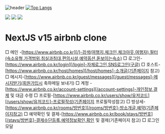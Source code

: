 ![header](https://capsule-render.vercel.app/api?type=rect&color=FF5A5F&height=140&section=header&text=NextJS-v15-airbnb&fontSize=70&desc=airbnb-clone-project&animation=blinking&fontColor=FFFFFF&fontAlignY=50&descAlign=74&descAlignY=73)
[![Top Langs](https://github-readme-stats.vercel.app/api/top-langs/?username=choidy180&layout=compact)](https://github.com/anuraghazra/github-readme-stats)

<img src="https://img.shields.io/badge/Next.js-141414?style=flat-square&logo=Next.js&logoColor=white"/> <img src="https://img.shields.io/badge/JavaScript-F7DF1E?style=flat-square&logo=JavaScript&logoColor=black"/> <img src="https://img.shields.io/badge/Firebase-FFCA28?style=flat-square&logo=Firebase&logoColor=black"/>



# NextJS v15 airbnb clone

□ 메인  -[https://www.airbnb.co.kr][/]-검색(여행지,체크인,체크아웃,여행자),필터(숙소유형,가격범위,침실과침대,편의시설,예약옵션,돋보이는숙소)
□ 로그인-[https://www.airbnb.co.kr/login][/login]-자체로그인,SNS로그인(구글)
□ 호스트-[https://www.airbnb.co.kr/host/homes][/host/homes]-소개글(기존페이지 참고)
□ 메시지-[https://www.airbnb.co.kr/guest/messages][/guest/messages]-메시지받기(회원가입시 축하메일 보내기)
□ 계정  -[https://www.airbnb.co.kr/account-settings][/account-settings]-개인정보,결제 및 대금 수령
□ 프로필-[https://www.airbnb.co.kr/users/show/유저코드][/users/show/유저코드]-프로필작성(기존페이지 프로필작성참고)
□ 방상세-[https://www.airbnb.co.kr/rooms/방번호][/rooms/방번호]-방소개글,예약(기존페이지참고)
□ 예약확인 및 결제-[https://www.airbnb.co.kr/book/stays/방번호][/stays/방번호]-결제수단등록,예약정보확인,확인 및 결제(기존페이지 참고)
□ 로그인 모달
